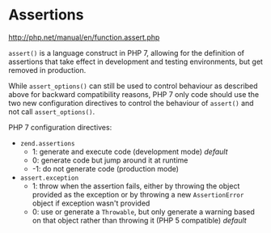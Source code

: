 # Assertions

http://php.net/manual/en/function.assert.php

`assert()` is a language construct in PHP 7, allowing for the definition of assertions that take effect in development and testing environments, but get removed in production.

While `assert_options()` can still be used to control behaviour as described above for backward compatibility reasons, PHP 7 only code should use the two new configuration directives to control the behaviour of `assert()` and not call `assert_options()`.

PHP 7 configuration directives:
* `zend.assertions`
  * 1: generate and execute code (development mode) *default*
  * 0: generate code but jump around it at runtime
  * -1: do not generate code (production mode)
* `assert.exception`
  - 1: throw when the assertion fails, either by throwing the object provided as the exception or by throwing a new `AssertionError` object if exception wasn't provided
  - 0: use or generate a `Throwable`, but only generate a warning based on that object rather than throwing it (PHP 5 compatible) *default*
